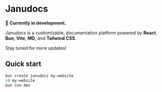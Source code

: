 # Janudocs

🚧 **Currently in development.**

Janudocs is a customizable, documentation platform powered by **React**, **Bun**, **Vite**, **MD**, and **Tailwind CSS**.

Stay tuned for more updates!

## Quick start

```bash
bun create janudocs my-website
cd my-website
bun run dev
